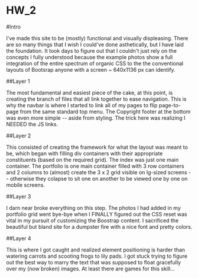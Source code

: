 # HW_2

#Intro

I've made this site to be (mostly) functional and visually displeasing. There are so many things that I wish I could've done asthetically, but I have laid the foundation. It took days to figure out that I couldn't just rely on the concepts I fully understood because the example photos show a full integration of the entire spectrum of organic CSS to the the conventional layouts of Bootsrap anyone with a screen ~ 640x1136 px can identify.

##Layer 1

The most fundamental and easiest piece of the cake, at this point, is creating the branch of files that all link together to ease navigation. This is why the navbar is where I started to link all of my pages to flip page-to-page from the same standard top menu. The Copyright footer at the bottom was even more simple -- aside from styling. The trick here was realizing I NEEDED the JS links.

##Layer 2

This consisted of creating the framework for what the layout was meant to be, which began with filling div containers with their appropriate constituents (based on the required grid). The index was just one main container. The portfolio is one main container filled with 3 row containers and 2 columns to (almost) create the 3 x 2 grid visible on lg-sized screens -- otherwise they colapse to sit one on another to be viewed one by one on mobile screens.

##Layer 3

I darn near broke everything on this step. The photos I had added in my portfolio grid went bye-bye when I FINALLY figured out the CSS reset was vital in my pursuit of customizing the Boostrap content. I sacrificed the beautiful but bland site for a dumpster fire with a nice font and pretty colors.

##Layer 4

This is where I got caught and realized element positioning is harder than watering carrots and scooting frogs to lily pads. I got stuck trying to figure out the best way to marry the text that was supposed to float gracefully over my (now broken) images. At least there are games for this skill...